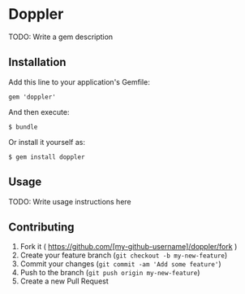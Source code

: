 # Doppler

TODO: Write a gem description

## Installation

Add this line to your application's Gemfile:

    gem 'doppler'

And then execute:

    $ bundle

Or install it yourself as:

    $ gem install doppler

## Usage

TODO: Write usage instructions here

## Contributing

1. Fork it ( https://github.com/[my-github-username]/doppler/fork )
2. Create your feature branch (`git checkout -b my-new-feature`)
3. Commit your changes (`git commit -am 'Add some feature'`)
4. Push to the branch (`git push origin my-new-feature`)
5. Create a new Pull Request
